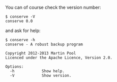 You can of course check the version number:

    $ conserve -V
    conserve 0.0

and ask for help:

    $ conserve -h
    conserve - A robust backup program
    
    Copyright 2012-2013 Martin Pool
    Licenced under the Apache Licence, Version 2.0.
    
    Options:
      -h            Show help.
      -V            Show version.

